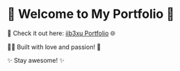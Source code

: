 # 🌟 Welcome to My Portfolio 🌟

🚀 Check it out here: [iib3xu Portfolio](https://iib3xu.com) 🌐

👨‍💻 Built with love and passion! 💖

✨ Stay awesome! ✨
